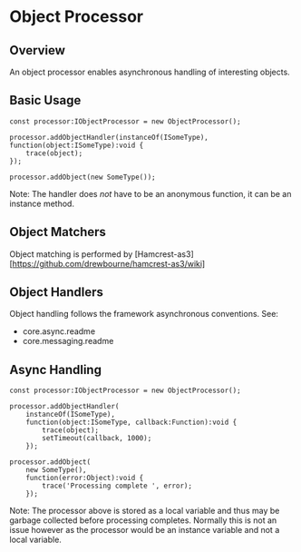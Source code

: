 # Object Processor

## Overview

An object processor enables asynchronous handling of interesting objects.

## Basic Usage

    const processor:IObjectProcessor = new ObjectProcessor();

    processor.addObjectHandler(instanceOf(ISomeType), function(object:ISomeType):void {
    	trace(object);
    });

    processor.addObject(new SomeType());

Note: The handler does *not* have to be an anonymous function, it can be an instance method.

## Object Matchers

Object matching is performed by [Hamcrest-as3][https://github.com/drewbourne/hamcrest-as3/wiki]

## Object Handlers

Object handling follows the framework asynchronous conventions. See:

+ core.async.readme
+ core.messaging.readme

## Async Handling

    const processor:IObjectProcessor = new ObjectProcessor();

    processor.addObjectHandler(
	    instanceOf(ISomeType),
    	function(object:ISomeType, callback:Function):void {
    		trace(object);
    		setTimeout(callback, 1000);
    	});
    
    processor.addObject(
	    new SomeType(),
	    function(error:Object):void {
	    	trace('Processing complete ', error);
	    });

Note: The processor above is stored as a local variable and thus may be garbage collected before processing completes. Normally this is not an issue however as the processor would be an instance variable and not a local variable.
